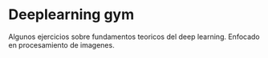 # Deeplearning gym

Algunos ejercicios sobre fundamentos teoricos del deep learning. Enfocado en procesamiento de imagenes.
